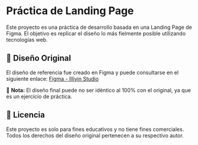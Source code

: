 # Práctica de Landing Page

Este proyecto es una práctica de desarrollo basada en una Landing Page de Figma. El objetivo es replicar el diseño lo más fielmente posible utilizando tecnologías web.

## 🎨 Diseño Original

El diseño de referencia fue creado en Figma y puede consultarse en el siguiente enlace:
[Figma - Illiyin Studio](https://www.figma.com/community/file/1159150161670385658)

📌 **Nota:** El diseño final puede no ser idéntico al 100% con el original, ya que es un ejercicio de práctica.

## 📄 Licencia

Este proyecto es solo para fines educativos y no tiene fines comerciales. Todos los derechos del diseño original pertenecen a su respectivo autor.
